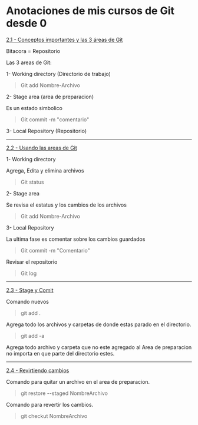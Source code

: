 # Anotaciones de mis cursos de Git desde 0
[2.1 - Conceptos importantes y las 3 áreas de Git](https://app.ed.team/cursos/git/02/01)

Bitacora = Repositorio

Las 3 areas de Git: 

1- Working directory (Directorio de trabajo)
>Git add Nombre-Archivo 

2- Stage area (area de preparacion)

Es un estado simbolico
>Git commit -m "comentario"

3- Local Repository (Repositorio)

---

[2.2 - Usando las areas de Git](https://app.ed.team/cursos/git/02/02)

1- Working directory

Agrega, Edita y elimina archivos
>Git status

2- Stage area

Se revisa el estatus y los cambios de los archivos
>Git add Nombre-Archivo

3- Local Repository 

La ultima fase es comentar sobre los cambios guardados
>Git commit -m "Comentario"

Revisar el repositorio 
>Git log

---
[2.3 - Stage y Comit](https://app.ed.team/cursos/git/02/03)

Comando nuevos 

>git add .

Agrega todo los archivos y carpetas de donde estas parado en el directorio.

>git add -a

Agrega todo archivo y carpeta que no este agregado al Area de preparacion no importa en que parte del directorio estes.

---
[2.4 - Revirtiendo cambios](https://app.ed.team/cursos/git/02/04)

Comando para quitar un archivo en el area de preparacion.

>git restore --staged NombreArchivo

Comando para revertir los cambios.

>git checkut NombreArchivo


